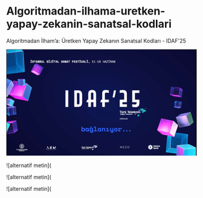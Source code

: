 # Algoritmadan-ilhama-uretken-yapay-zekanin-sanatsal-kodlari
 Algoritmadan İlham’a: Üretken Yapay Zekanın Sanatsal Kodları - IDAF'25


![alternatif metin](https://github.com/acetinkaya/Algoritmadan-ilhama-uretken-yapay-zekanin-sanatsal-kodlari/blob/main/idaf.png)


![alternatif metin](

![alternatif metin](

![alternatif metin](
